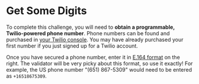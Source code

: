 # Get Some Digits

To complete this challenge, you will need to **obtain a programmable, Twilio-powered phone number**. Phone numbers can be found and purchased in [your Twilio console](https://www.twilio.com/console/phone-numbers/incoming). You may have already purchased your first number if you just signed up for a Twilio account.

Once you have secured a phone number, enter it in [E.164 format](https://www.twilio.com/docs/glossary/what-e164) on the right. The validator will be very picky about this format, so use it exactly! For example, the US phone number "(651) 867-5309" would need to be entered as `+16518675309`.
